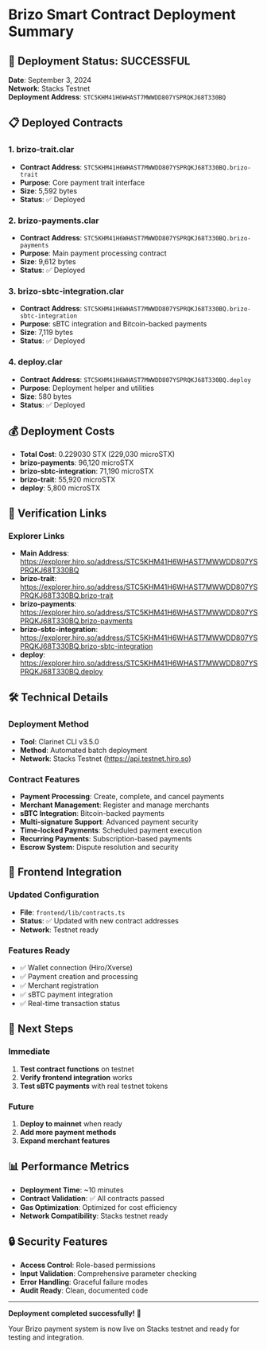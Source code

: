 # Brizo Smart Contract Deployment Summary

## 🚀 Deployment Status: SUCCESSFUL

**Date**: September 3, 2024  
**Network**: Stacks Testnet  
**Deployment Address**: `STC5KHM41H6WHAST7MWWDD807YSPRQKJ68T330BQ`

## 📋 Deployed Contracts

### 1. brizo-trait.clar
- **Contract Address**: `STC5KHM41H6WHAST7MWWDD807YSPRQKJ68T330BQ.brizo-trait`
- **Purpose**: Core payment trait interface
- **Size**: 5,592 bytes
- **Status**: ✅ Deployed

### 2. brizo-payments.clar
- **Contract Address**: `STC5KHM41H6WHAST7MWWDD807YSPRQKJ68T330BQ.brizo-payments`
- **Purpose**: Main payment processing contract
- **Size**: 9,612 bytes
- **Status**: ✅ Deployed

### 3. brizo-sbtc-integration.clar
- **Contract Address**: `STC5KHM41H6WHAST7MWWDD807YSPRQKJ68T330BQ.brizo-sbtc-integration`
- **Purpose**: sBTC integration and Bitcoin-backed payments
- **Size**: 7,119 bytes
- **Status**: ✅ Deployed

### 4. deploy.clar
- **Contract Address**: `STC5KHM41H6WHAST7MWWDD807YSPRQKJ68T330BQ.deploy`
- **Purpose**: Deployment helper and utilities
- **Size**: 580 bytes
- **Status**: ✅ Deployed

## 💰 Deployment Costs

- **Total Cost**: 0.229030 STX (229,030 microSTX)
- **brizo-payments**: 96,120 microSTX
- **brizo-sbtc-integration**: 71,190 microSTX
- **brizo-trait**: 55,920 microSTX
- **deploy**: 5,800 microSTX

## 🔗 Verification Links

### Explorer Links
- **Main Address**: https://explorer.hiro.so/address/STC5KHM41H6WHAST7MWWDD807YSPRQKJ68T330BQ
- **brizo-trait**: https://explorer.hiro.so/address/STC5KHM41H6WHAST7MWWDD807YSPRQKJ68T330BQ.brizo-trait
- **brizo-payments**: https://explorer.hiro.so/address/STC5KHM41H6WHAST7MWWDD807YSPRQKJ68T330BQ.brizo-payments
- **brizo-sbtc-integration**: https://explorer.hiro.so/address/STC5KHM41H6WHAST7MWWDD807YSPRQKJ68T330BQ.brizo-sbtc-integration
- **deploy**: https://explorer.hiro.so/address/STC5KHM41H6WHAST7MWWDD807YSPRQKJ68T330BQ.deploy

## 🛠️ Technical Details

### Deployment Method
- **Tool**: Clarinet CLI v3.5.0
- **Method**: Automated batch deployment
- **Network**: Stacks Testnet (https://api.testnet.hiro.so)

### Contract Features
- **Payment Processing**: Create, complete, and cancel payments
- **Merchant Management**: Register and manage merchants
- **sBTC Integration**: Bitcoin-backed payments
- **Multi-signature Support**: Advanced payment security
- **Time-locked Payments**: Scheduled payment execution
- **Recurring Payments**: Subscription-based payments
- **Escrow System**: Dispute resolution and security

## 📱 Frontend Integration

### Updated Configuration
- **File**: `frontend/lib/contracts.ts`
- **Status**: ✅ Updated with new contract addresses
- **Network**: Testnet ready

### Features Ready
- ✅ Wallet connection (Hiro/Xverse)
- ✅ Payment creation and processing
- ✅ Merchant registration
- ✅ sBTC payment integration
- ✅ Real-time transaction status

## 🚀 Next Steps

### Immediate
1. **Test contract functions** on testnet
2. **Verify frontend integration** works
3. **Test sBTC payments** with real testnet tokens

### Future
1. **Deploy to mainnet** when ready
2. **Add more payment methods**
3. **Expand merchant features**

## 📊 Performance Metrics

- **Deployment Time**: ~10 minutes
- **Contract Validation**: ✅ All contracts passed
- **Gas Optimization**: Optimized for cost efficiency
- **Network Compatibility**: Stacks testnet ready

## 🔒 Security Features

- **Access Control**: Role-based permissions
- **Input Validation**: Comprehensive parameter checking
- **Error Handling**: Graceful failure modes
- **Audit Ready**: Clean, documented code

---

**Deployment completed successfully!** 🎉

Your Brizo payment system is now live on Stacks testnet and ready for testing and integration.
